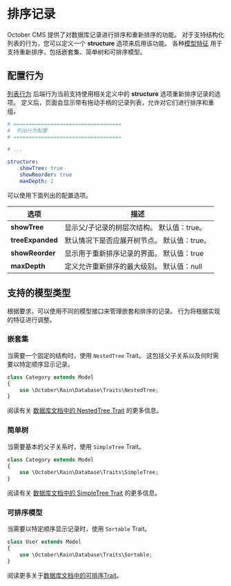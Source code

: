 # 排序记录

October CMS 提供了对数据库记录进行排序和重新排序的功能。 对于支持结构化列表的行为，您可以定义一个 **structure** 选项来启用该功能。 各种[模型特征](../database/traits.md) 用于支持重新排序，包括嵌套集、简单树和可排序模型。

## 配置行为

[列表行为](../backend/lists.md) 后端行为当前支持使用相关定义中的 **structure** 选项重新排序记录的选项。 定义后，页面会显示带有拖动手柄的记录列表，允许对它们进行排序和重组。

```yaml
# ===================================
#  列出行为配置
# ===================================

# ...

structure:
    showTree: true
    showReorder: true
    maxDepth: 2
```

可以使用下面列出的配置选项。

选项 | 描述
------------- | -------------
**showTree** | 显示父/子记录的树层次结构。 默认值：true。
**treeExpanded** | 默认情况下是否应展开树节点。 默认值：true。
**showReorder** | 显示用于重新排序记录的界面。 默认值：true
**maxDepth** | 定义允许重新排序的最大级别。 默认值：null

## 支持的模型类型

根据要求，可以使用不同的模型接口来管理嵌套和排序的记录。 行为将根据实现的特征进行调整。

### 嵌套集

当需要一个固定的结构时，使用 `NestedTree` Trait。 这包括父子关系以及何时需要以特定顺序显示记录。

```php
class Category extends Model
{
    use \October\Rain\Database\Traits\NestedTree;
}
```

阅读有关 [数据库文档中的 NestedTree Trait](../database/traits.md#nested-tree) 的更多信息。

### 简单树

当需要基本的父子关系时，使用 `SimpleTree` Trait。

```php
class Category extends Model
{
    use \October\Rain\Database\Traits\SimpleTree;
}
```

阅读有关 [数据库文档中的 SimpleTree Trait](../database/traits.md#simple-tree) 的更多信息。

### 可排序模型

当需要以特定顺序显示记录时，使用 `Sortable` Trait。

```php
class User extends Model
{
    use \October\Rain\Database\Traits\Sortable;
}
```

阅读更多关于[数据库文档中的可排序Trait](../database/traits.md#sortable)。
